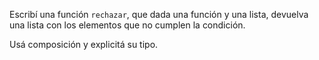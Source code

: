 Escribí una función `rechazar`, que dada una función y una lista, devuelva una lista con los elementos que no cumplen la condición. 

Usá composición y explicitá su tipo. 